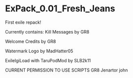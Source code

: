 # ExPack_0.01_Fresh_Jeans
First exile repack!

Currently contains:
Kill Messages by GR8

Welcome Credits by GR8

Watermark Logo by MadHatter05

ExileIgiLoad with TaruPodMod by SLB2k11


CURRENT PERMISSION TO USE SCRIPTS
GR8
Jenartor
john

